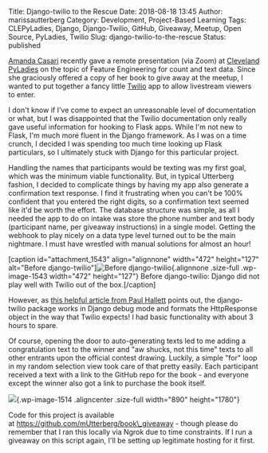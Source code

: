 Title: Django-twilio to the Rescue
Date: 2018-08-18 13:45
Author: marissautterberg
Category: Development, Project-Based Learning
Tags: CLEPyLadies, Django, Django-Twilio, GitHub, Giveaway, Meetup, Open Source, PyLadies, Twilio
Slug: django-twilio-to-the-rescue
Status: published

[Amanda Casari](https://www.oreilly.com/pub/au/7543) recently gave a
remote presentation (via Zoom) at [Cleveland
PyLadies](https://www.meetup.com/CLE-PyLadies/) on the topic of Feature
Engineering for count and text data. Since she graciously offered a copy
of her book to give away at the meetup, I wanted to put together a fancy
little [Twilio](https://www.twilio.com/) app to allow livestream viewers
to enter.

I don't know if I've come to expect an unreasonable level of
documentation or what, but I was disappointed that the Twilio
documentation only really gave useful information for hooking to Flask
apps. While I'm not new to Flask, I'm much more fluent in the Django
framework. As I was on a time crunch, I decided I was spending too much
time looking up Flask particulars, so I ultimately stuck with Django for
this particular project.

Handling the names that participants would be texting was my first goal,
which was the minimum viable functionality. But, in typical Utterberg
fashion, I decided to complicate things by having my app also generate a
confirmation text response. I find it frustrating when you can't be 100%
confident that you entered the right digits, so a confirmation text
seemed like it'd be worth the effort. The database structure was simple,
as all I needed the app to do on intake was store the phone number and
text body (participant name, per giveaway instructions) in a single
model. Getting the webhook to play nicely on a data type level turned
out to be the main nightmare. I must have wrestled with manual solutions
for almost an hour!

\[caption id="attachment\_1543" align="alignnone" width="472"
height="127" alt="Before django-twilio"\]![Before
django-twilio](https://utterbergdatadev.files.wordpress.com/2018/08/screen-shot-2018-09-10-at-1-14-16-pm.png){.alignnone
.size-full .wp-image-1543 width="472" height="127"} Before
django-twilio: Django did not play well with Twilio out of the
box.\[/caption\]

However, as [this helpful article from Paul
Hallett](https://www.twilio.com/blog/2014/04/building-a-simple-sms-message-application-with-twilio-and-django-2.html)
points out, the django-twilio package works in Django debug mode and
formats the HttpResponse object in the way that Twilio expects! I had
basic functionality with about 3 hours to spare.

Of course, opening the door to auto-generating texts led to me adding a
congratulation text to the winner and "aw shucks, not this time" texts
to all other entrants upon the official contest drawing. Luckily, a
simple "for" loop in my random selection view took care of that pretty
easily. Each participant received a text with a link to the GitHub repo
for the book - and everyone except the winner also got a link to
purchase the book itself.

![](https://utterbergdatadev.files.wordpress.com/2018/08/img_5591.jpg){.wp-image-1514
.aligncenter .size-full width="890" height="1780"}

Code for this project is available
at https://github.com/mUtterberg/book\_giveaway - though please do
remember that I ran this locally via Ngrok due to time constraints. If I
run a giveaway on this script again, I'll be setting up legitimate
hosting for it first.
